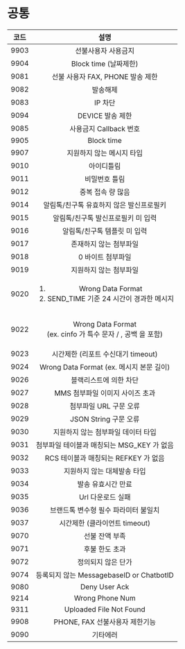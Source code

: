 # 공통



|  코드  |                                    설명                                   |
| :--: | :---------------------------------------------------------------------: |
| 9903 |                                선불사용자 사용금지                               |
| 9904 |                            Block time (날짜제한)                            |
| 9081 |                         선불 사용자 FAX, PHONE 발송 제한                         |
| 9082 |                                   발송해제                                  |
| 9083 |                                  IP 차단                                  |
| 9094 |                               DEVICE 발송 제한                              |
| 9085 |                             사용금지 Callback 번호                            |
| 9905 |                                Block time                               |
| 9907 |                              지원하지 않는 메시지 타입                             |
| 9010 |                                  아이디틀림                                  |
| 9011 |                                 비밀번호 틀림                                 |
| 9012 |                                중복 접속 량 많음                               |
| 9014 |                          알림톡/친구톡 유효하지 않은 발신프로필키                         |
| 9015 |                           알림톡/친구톡 발신프로필키 미 입력                           |
| 9016 |                             알림톡/친구톡 템플릿 미 입력                            |
| 9017 |                               존재하지 않는 첨부파일                              |
| 9018 |                                0 바이트 첨부파일                               |
| 9019 |                               지원하지 않는 첨부파일                              |
| 9020 | <ol><li>Wrong Data Format</li><li>SEND_TIME 기준 24 시간이 경과한 메시지</li></ol> |
| 9022 |       <p>Wrong Data Format <br>(ex. cinfo 가 특수 문자 / , 공백 을 포함)</p>      |
| 9023 |                         시간제한 (리포트 수신대기 timeout)                         |
| 9024 |                    Wrong Data Format (ex. 메시지 본문 길이)                    |
| 9026 |                               블랙리스트에 의한 차단                              |
| 9027 |                           MMS 첨부파일 이미지 사이즈 초과                           |
| 9028 |                              첨부파일 URL 구문 오류                             |
| 9029 |                            JSON String 구문 오류                            |
| 9030 |                           지원하지 않는 첨부파일 데이터 타입                           |
| 9031 |                       첨부파일 테이블과 매칭되는 MSG\_KEY 가 없음                      |
| 9032 |                        RCS 테이블과 매칭되는 REFKEY 가 없음                        |
| 9033 |                             지원하지 않는 대체발송 타입                             |
| 9034 |                                발송 유효시간 만료                               |
| 9035 |                               Url 다운로드 실패                               |
| 9036 |                           브랜드톡 변수형 필수 파라미터 불일치                          |
| 9037 |                           시간제한 (클라이언트 timeout)                          |
| 9070 |                                 선불 잔액 부족                                |
| 9071 |                                 후불 한도 초과                                |
| 9072 |                                정의되지 않은 단가                               |
| 9074 |                    등록되지 않는 MessagebaseID or ChatbotID                   |
| 9080 |                              Deny User Ack                              |
| 9214 |                             Wrong Phone Num                             |
| 9311 |                         Uploaded File Not Found                         |
| 9908 |                          PHONE, FAX 선불사용자 제한기능                          |
| 9090 |                                   기타에러                                  |
